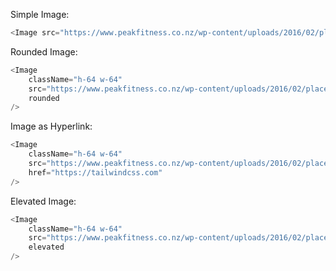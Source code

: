 Simple Image:

```js
<Image src="https://www.peakfitness.co.nz/wp-content/uploads/2016/02/placeholder-10.jpg" />
```

Rounded Image:

```js
<Image 
    className="h-64 w-64" 
    src="https://www.peakfitness.co.nz/wp-content/uploads/2016/02/placeholder-10.jpg" 
    rounded 
/>
```

Image as Hyperlink:

```js
<Image 
    className="h-64 w-64" 
    src="https://www.peakfitness.co.nz/wp-content/uploads/2016/02/placeholder-10.jpg" 
    href="https://tailwindcss.com"
/>
```


Elevated Image:

```js
<Image 
    className="h-64 w-64" 
    src="https://www.peakfitness.co.nz/wp-content/uploads/2016/02/placeholder-10.jpg" 
    elevated
/>
```